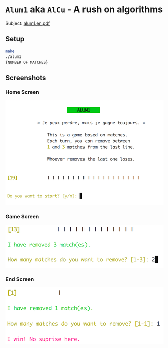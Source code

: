 # `Alum1` aka `AlCu` - A rush on algorithms

Subject: [alum1.en.pdf](alum1.en.pdf)

## Setup

```sh
make
./alum1
{NUMBER OF MATCHES}
```

## Screenshots

### Home Screen

![home](home.png)

### Game Screen

![game](game.png)

### End Screen

![end](end.png)
